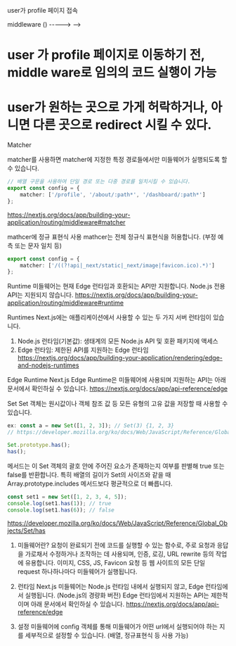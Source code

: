 user가 profile 페이지 접속

<!-- GET / profile -------------------->middleware () -----><profile/> -->

# user 가 profile 페이지로 이동하기 전, middle ware로 임의의 코드 실행이 가능

# user가 원하는 곳으로 가게 허락하거나, 아니면 다른 곳으로 redirect 시킬 수 있다.

Matcher

matcher를 사용하면 matcher에 지정한 특정 경로들에서만 미들웨어가 실행되도록 할 수 있습니다.

```typescript
// 배열 구문을 사용하여 단일 경로 또는 다중 경로를 일치시킬 수 있습니다.
export const config = {
    matcher: ['/profile', '/about/:path*', '/dashboard/:path*']
};
```

https://nextjs.org/docs/app/building-your-application/routing/middleware#matcher

mathcer에 정규 표현식 사용
mathcer는 전체 정규식 표현식을 허용합니다. (부정 예측 또는 문자 일치 등)

```typescript
export const config = {
    matcher: ['/((?!api|_next/static|_next/image|favicon.ico).*)']
};
```

Runtime
미들웨어는 현재 Edge 런타임과 호환되는 API만 지원합니다.
Node.js 전용 API는 지원되지 않습니다.
https://nextjs.org/docs/app/building-your-application/routing/middleware#runtime

Runtimes
Next.js에는 애플리케이션에서 사용할 수 있는 두 가지 서버 런타임이 있습니다.

1. Node.js 런타임(기본값): 생태계의 모든 Node.js API 및 호환 패키지에 액세스
2. Edge 런타임: 제한된 API를 지원하는 Edge 런타임
   https://nextjs.org/docs/app/building-your-application/rendering/edge-and-nodejs-runtimes

Edge Runtime
Next.js Edge Runtime은 미들웨어에 사용되며 지원하는 API는 아래 문서에서 확인하실 수 있습니다.
https://nextjs.org/docs/app/api-reference/edge

Set
Set 객체는 원시값이나 객체 참조 값 등 모든 유형의 고유 값을 저장할 때 사용할 수 있습니다.

```typescript
ex: const a = new Set([1, 2, 3]); // Set(3) {1, 2, 3}
// https://developer.mozilla.org/ko/docs/Web/JavaScript/Reference/Global_Objects/Set

Set.prototype.has();
has();
```

메서드는 이 Set 객체의 괄호 안에 주어진 요소가 존재하는지 여부를 판별해 true 또는 false를 반환합니다.
특히 배열의 길이가 Set의 사이즈와 같을 때 Array.prototype.includes 메서드보다 평균적으로 더 빠릅니다.

```typescript
const set1 = new Set([1, 2, 3, 4, 5]);
console.log(set1.has(1)); // true
console.log(set1.has(6)); // false
```

https://developer.mozilla.org/ko/docs/Web/JavaScript/Reference/Global_Objects/Set/has

1. 미들웨어란?
   요청이 완료되기 전에 코드를 실행할 수 있는 함수로, 주로 요청과 응답을 가로채서 수정하거나 조작하는 데 사용되며, 인증, 로깅, URL rewrite 등의 작업에 유용합니다.
   이미지, CSS, JS, Favicon 요청 등 웹 사이트의 모든 단일 request 하나하나마다 미들웨어가 실행됩니다.

2. 런타임
   Next.js 미들웨어는 Node.js 런타임 내에서 실행되지 않고, Edge 런타임에서 실행됩니다. (Node.js의 경량화 버전)
   Edge 런타임에서 지원하는 API는 제한적이며 아래 문서에서 확인하실 수 있습니다.
   https://nextjs.org/docs/app/api-reference/edge

3. 설정
   미들웨어에 config 객체를 통해 미들웨어가 어떤 url에서 실행되어야 하는 지를 세부적으로 설정할 수 있습니다.
   (배열, 정규표현식 등 사용 가능)

